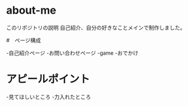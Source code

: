 # about-me
このリポジトリの説明
自己紹介、自分の好きなことメインで制作しました。


#　ページ構成

-自己紹介ページ
-お問い合わせページ
-game
-おでかけ

# アピールポイント

-見てほしいところ
-力入れたところ